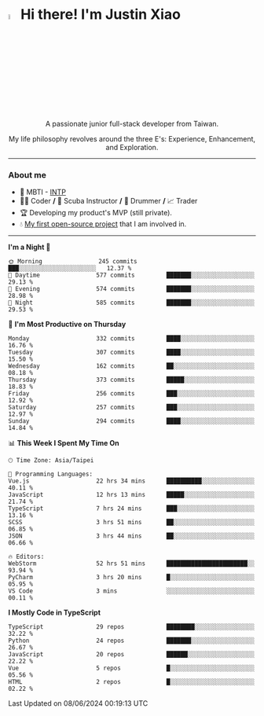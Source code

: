 # <img src="https://media.giphy.com/media/hvRJCLFzcasrR4ia7z/giphy.gif" width="5%">Hi there! I'm Justin Xiao
<p align="center">A passionate junior full-stack developer from Taiwan.  </p>
<p align="center">My life philosophy revolves around the three E's: Experience, Enhancement, and Exploration.</p>

---
### About me
- 👀 MBTI - [INTP](https://www.16personalities.com/intp-personality)
- 👨‍💻 Coder **/** 🤿 Scuba Instructor **/** 🥁 Drummer **/** 📈 Trader
- 🏆 Developing my product's MVP (still private).
- 💧 [My first open-source project](https://github.com/Game-as-a-Service/Game-Lobby-Web) that I am involved in.

---
<!--START_SECTION:waka-->
**I'm a Night 🦉** 

```text
🌞 Morning                245 commits         ███░░░░░░░░░░░░░░░░░░░░░░   12.37 % 
🌆 Daytime                577 commits         ███████░░░░░░░░░░░░░░░░░░   29.13 % 
🌃 Evening                574 commits         ███████░░░░░░░░░░░░░░░░░░   28.98 % 
🌙 Night                  585 commits         ███████░░░░░░░░░░░░░░░░░░   29.53 % 
```
📅 **I'm Most Productive on Thursday** 

```text
Monday                   332 commits         ████░░░░░░░░░░░░░░░░░░░░░   16.76 % 
Tuesday                  307 commits         ████░░░░░░░░░░░░░░░░░░░░░   15.50 % 
Wednesday                162 commits         ██░░░░░░░░░░░░░░░░░░░░░░░   08.18 % 
Thursday                 373 commits         █████░░░░░░░░░░░░░░░░░░░░   18.83 % 
Friday                   256 commits         ███░░░░░░░░░░░░░░░░░░░░░░   12.92 % 
Saturday                 257 commits         ███░░░░░░░░░░░░░░░░░░░░░░   12.97 % 
Sunday                   294 commits         ████░░░░░░░░░░░░░░░░░░░░░   14.84 % 
```


📊 **This Week I Spent My Time On** 

```text
🕑︎ Time Zone: Asia/Taipei

💬 Programming Languages: 
Vue.js                   22 hrs 34 mins      ██████████░░░░░░░░░░░░░░░   40.11 % 
JavaScript               12 hrs 13 mins      █████░░░░░░░░░░░░░░░░░░░░   21.74 % 
TypeScript               7 hrs 24 mins       ███░░░░░░░░░░░░░░░░░░░░░░   13.16 % 
SCSS                     3 hrs 51 mins       ██░░░░░░░░░░░░░░░░░░░░░░░   06.85 % 
JSON                     3 hrs 44 mins       ██░░░░░░░░░░░░░░░░░░░░░░░   06.66 % 

🔥 Editors: 
WebStorm                 52 hrs 51 mins      ███████████████████████░░   93.94 % 
PyCharm                  3 hrs 20 mins       █░░░░░░░░░░░░░░░░░░░░░░░░   05.95 % 
VS Code                  3 mins              ░░░░░░░░░░░░░░░░░░░░░░░░░   00.11 % 
```

**I Mostly Code in TypeScript** 

```text
TypeScript               29 repos            ████████░░░░░░░░░░░░░░░░░   32.22 % 
Python                   24 repos            ███████░░░░░░░░░░░░░░░░░░   26.67 % 
JavaScript               20 repos            ██████░░░░░░░░░░░░░░░░░░░   22.22 % 
Vue                      5 repos             █░░░░░░░░░░░░░░░░░░░░░░░░   05.56 % 
HTML                     2 repos             █░░░░░░░░░░░░░░░░░░░░░░░░   02.22 % 
```




 Last Updated on 08/06/2024 00:19:13 UTC
<!--END_SECTION:waka-->
